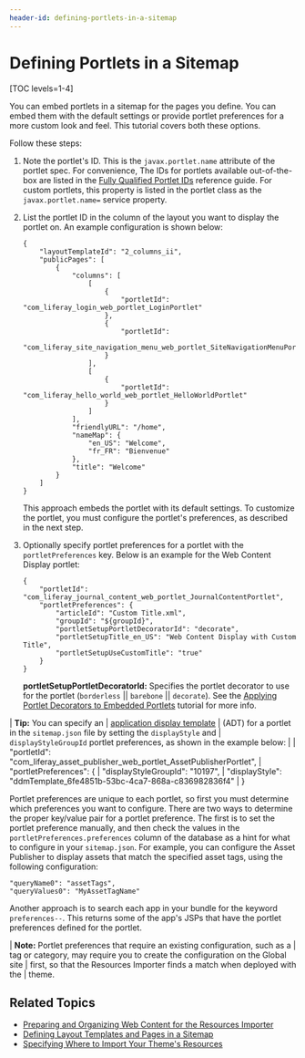 ```yaml
---
header-id: defining-portlets-in-a-sitemap
---
```


# Defining Portlets in a Sitemap

[TOC levels=1-4]

You can embed portlets in a sitemap for the pages you define. You can embed them 
with the default settings or provide portlet preferences for a more custom look 
and feel. This tutorial covers both these options. 

Follow these steps:

1.  Note the portlet's ID. This is the `javax.portlet.name` attribute of the 
    portlet spec. For convenience, The IDs for portlets available out-of-the-box 
    are listed in the 
    [Fully Qualified Portlet IDs](/docs/7-1/reference/-/knowledge_base/r/fully-qualified-portlet-ids) 
    reference guide. For custom portlets, this property is listed in the portlet 
    class as the `javax.portlet.name=` service property.
    
2.  List the portlet ID in the column of the layout you want to display the 
    portlet on. An example configuration is shown below:
    
        {
            "layoutTemplateId": "2_columns_ii",
            "publicPages": [
                {
                    "columns": [
                        [
                            {
                                "portletId": "com_liferay_login_web_portlet_LoginPortlet"
                            },
                            {
                                "portletId": 
                                "com_liferay_site_navigation_menu_web_portlet_SiteNavigationMenuPortlet"
                            }
                        ],
                        [
                            {
                                "portletId": "com_liferay_hello_world_web_portlet_HelloWorldPortlet"
                            }
                        ]
                    ],
                    "friendlyURL": "/home",
                    "nameMap": {
                        "en_US": "Welcome",
                        "fr_FR": "Bienvenue"
                    },
                    "title": "Welcome"
                }
            ]
        }

    This approach embeds the portlet with its default settings. To customize the 
    portlet, you must configure the portlet's preferences, as described in the 
    next step. 
    
3.  Optionally specify portlet preferences for a portlet with the 
    `portletPreferences` key. Below is an example for the Web Content Display 
    portlet:

        {
            "portletId": "com_liferay_journal_content_web_portlet_JournalContentPortlet",
            "portletPreferences": {
                "articleId": "Custom Title.xml",
                "groupId": "${groupId}",
                "portletSetupPortletDecoratorId": "decorate",
                "portletSetupTitle_en_US": "Web Content Display with Custom Title",
                "portletSetupUseCustomTitle": "true"
            }
        }

    **portletSetupPortletDecoratorId:** Specifies the portlet decorator to use 
    for the portlet (`borderless` || `barebone` || `decorate`). See the 
    [Applying Portlet Decorators to Embedded Portlets](/docs/7-2/frameworks/-/knowledge_base/f/applying-portlet-decorators-to-embedded-portlets) 
    tutorial for more info. 

| **Tip:** You can specify an
| [application display template](/docs/7-1/user/-/knowledge_base/u/styling-apps-and-assets)
| (ADT) for a portlet in the `sitemap.json` file by setting the `displayStyle` and
| `displayStyleGroupId` portlet preferences, as shown in the example below:
| 
|     "portletId": "com_liferay_asset_publisher_web_portlet_AssetPublisherPortlet",
|         "portletPreferences": {
|             "displayStyleGroupId": "10197",
|             "displayStyle": "ddmTemplate_6fe4851b-53bc-4ca7-868a-c836982836f4"
|     }

Portlet preferences are unique to each portlet, so first you must determine
which preferences you want to configure. There are two ways to determine the
proper key/value pair for a portlet preference. The first is to set the
portlet preference manually, and then check the values in the
`portletPreferences.preferences` column of the database as a hint for what to
configure in your `sitemap.json`. For example, you can configure the Asset
Publisher to display assets that match the specified asset tags, using the
following configuration:

    "queryName0": "assetTags",
    "queryValues0": "MyAssetTagName"

Another approach is to search each app in your bundle for the keyword 
`preferences--`. This returns some of the app's JSPs that have the portlet 
preferences defined for the portlet.

| **Note:** Portlet preferences that require an existing configuration, such as a
| tag or category, may require you to create the configuration on the Global site
| first, so that the Resources Importer finds a match when deployed with the
| theme.

## Related Topics

- [Preparing and Organizing Web Content for the Resources Importer](/docs/7-2/frameworks/-/knowledge_base/f/preparing-and-organizing-web-content-for-the-resources-importer)
- [Defining Layout Templates and Pages in a Sitemap](/docs/7-2/frameworks/-/knowledge_base/f/defining-layout-templates-and-pages-in-a-sitemap)
- [Specifying Where to Import Your Theme's Resources](/docs/7-2/frameworks/-/knowledge_base/f/specifying-where-to-import-your-themes-resources)
